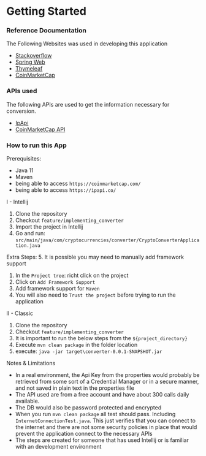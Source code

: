 # Getting Started

### Reference Documentation

The Following Websites was used in developing this application

* [Stackoverflow](https://docs.spring.io/spring-boot/docs/2.6.7/reference/htmlsingle/#using-boot-devtools)
* [Spring Web](https://docs.spring.io/spring-boot/docs/2.6.7/reference/htmlsingle/#boot-features-developing-web-applications)
* [Thymeleaf](https://www.thymeleaf.org/documentation.html)
* [CoinMarketCap](https://coinmarketcap.com/api/documentation/v1/)

### APIs used

The following APIs are used to get the information necessary for conversion.

* [IpApi](https://ipapi.co/)
* [CoinMarketCap API](https://coinmarketcap.com/api/documentation/v1/)

### How to run this App

Prerequisites:
- Java 11
- Maven
- being able to access `https://coinmarketcap.com/`
- being able to access `https://ipapi.co/`

I -  Intellij
1. Clone the repository
2. Checkout `feature/implementing_converter`
3. Import the project in Intellij
4. Go and run: `src/main/java/com/cryptocurrencies/converter/CryptoConverterApplication.java`

Extra Steps:
5. It is possible you may need to manually add framework support
   1. In the `Project tree`: richt click on the project
   2. Click on `Add Framework Support`
   3. Add framework support for `Maven`
   4. You will also need to `Trust the project` before trying to run the application

II - Classic
1. Clone the repository
2. Checkout `feature/implementing_converter`
3. It is important to run the below steps from the `${project_directory}`
4. Execute `mvn clean package` in the folder location
5. execute: `java -jar target\converter-0.0.1-SNAPSHOT.jar`


Notes & Limitations
* In a real environment, the Api Key from the properties would probably be retrieved from some sort of a Credential Manager or in a secure manner, and not saved in plain text in the properties file
* The API used are from a free account and have about 300 calls daily available.
* The DB would also be password protected and encrypted
* When you run `mvn clean package` all test should pass. Including `InternetConnectionTest.java`. This just verifies that you can connect to the internet and there are not some security policies in place that would prevent the application connect to the necessary APIs
* The steps are created for someone that has used Intellij or is familiar with an development environment
